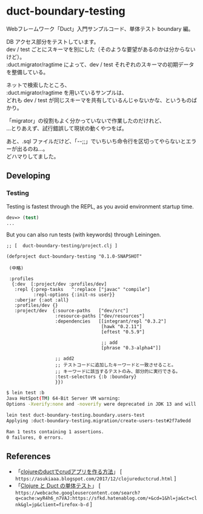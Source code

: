 # duct-boundary-testing

Webフレームワーク「Duct」入門サンプルコード、単体テスト boundary 編。

DB アクセス部分をテストしています。<br>
dev / test ごとにスキーマを別にした（そのような要望があるのかは分からないけど）。<br>
:duct.migrator/ragtime によって、dev / test それぞれのスキーマの初期データを整備している。<br>

ネットで検索したところ、<br>
:duct.migrator/ragtime を用いているサンプルは、<br>
どれも dev / test が同じスキーマを共有しているんじゃないかな、というものばかり。<br>

「migrator」の役割もよく分かっていないで作業したのだけれど、<br>
…とりあえず、試行錯誤して現状の動くやつをば。<br>

あと、.sql ファイルだけど、「--;;」でいちいち命令行を区切ってやらないとエラーが出るのね…。<br>
どハマりしてました。<br>

## Developing

<!---

### Setup

When you first clone this repository, run:

```sh
lein duct setup
```

This will create files for local configuration, and prep your system
for the project.

### Environment

To begin developing, start with a REPL.

```sh
lein repl
```

Then load the development environment.

```clojure
user=> (dev)
:loaded
```

Run `go` to prep and initiate the system.

```clojure
dev=> (go)
:duct.server.http.jetty/starting-server {:port 3000}
:initiated
```

By default this creates a web server at <http://localhost:3000>.

When you make changes to your source files, use `reset` to reload any
modified files and reset the server.

```clojure
dev=> (reset)
:reloading (...)
:resumed
```

-->

### Testing

Testing is fastest through the REPL, as you avoid environment startup
time.

```clojure
dev=> (test)
...
```

But you can also run tests (with keywords) through Leiningen.

```edn
;; [  duct-boundary-testing/project.clj ]

(defproject duct-boundary-testing "0.1.0-SNAPSHOT"

 (中略)

 :profiles
  {:dev  [:project/dev :profiles/dev]
   :repl {:prep-tasks   ^:replace ["javac" "compile"]
          :repl-options {:init-ns user}}
   :uberjar {:aot :all}
   :profiles/dev {}
   :project/dev  {:source-paths   ["dev/src"]
                  :resource-paths ["dev/resources"]
                  :dependencies   [[integrant/repl "0.3.2"]
                                   [hawk "0.2.11"]
                                   [eftest "0.5.9"]

                                   ;; add
                                   [phrase "0.3-alpha4"]]

                  ;; add2
                  ;; テストコードに追加したキーワードと一致させること。
                  ;; キーワードに該当するテストのみ、部分的に実行できる。
                  :test-selectors {:b :boundary}
                  }})
```

```sh
$ lein test :b
Java HotSpot(TM) 64-Bit Server VM warning:
Options -Xverify:none and -noverify were deprecated in JDK 13 and will likely be removed in a future release.

lein test duct-boundary-testing.boundary.users-test
Applying :duct-boundary-testing.migration/create-users-test#2f7a9edd

Ran 1 tests containing 1 assertions.
0 failures, 0 errors.

```

<!---

## Legal

Copyright © 2021 FIXME

-->

## References

- 「[clojureのductでcrudアプリを作る方法][1]」 [ `https://asukiaaa.blogspot.com/2017/12/clojureductcrud.html` ]<br>
- 「[Clojure と Duct の単体テスト][2]」 [ `https://webcache.googleusercontent.com/search?q=cache:wyR4h6_n7VAJ:https://sfkd.hatenablog.com/+&cd=1&hl=ja&ct=clnk&gl=jp&client=firefox-b-d` ]<br>

[1]: https://asukiaaa.blogspot.com/2017/12/clojureductcrud.html
[2]: https://webcache.googleusercontent.com/search?q=cache:wyR4h6_n7VAJ:https://sfkd.hatenablog.com/+&cd=1&hl=ja&ct=clnk&gl=jp&client=firefox-b-d

